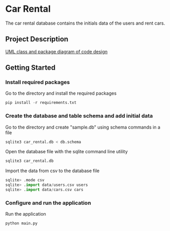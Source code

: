 # Car Rental

The car rental database contains the initials data of the users and rent cars.

## Project Description
[UML class and package diagram of code design]()


## Getting Started
### Install required packages
Go to the directory and install the required packages
  ```python
  pip install -r requirements.txt
  ```
### Create the database and table schema and add initial data
Go to the directory and create "sample.db" using schema commands in a file
  ```python
  sqlite3 car_rental.db < db.schema
  ```
Open the database file with the sqlite command line utility
  ```python
  sqlite3 car_rental.db
  ```
Import the data from csv to the database file
  ```python
  sqlite> .mode csv
  sqlite> .import data/users.csv users
  sqlite> .import data/cars.csv cars
  ```
### Configure and run the application
Run the application
  ```python
  python main.py
  ```
